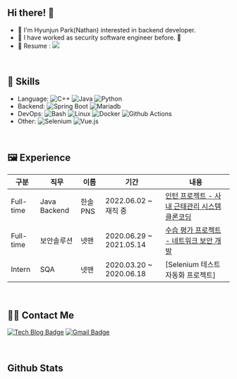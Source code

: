 ## Hi there! 🙌 
- 🌱 I'm Hyunjun Park(Nathan) interested in backend developer.
- 💬 I have worked as security software engineer before. 🤣
- 📑 Resume : <a href="https://merassom.notion.site/Nathan-48a5f3dc525c451d8d747743cdc4cd06" target="_blank"> <img src="https://img.shields.io/badge/CV-hyunjunPark-lightgrey?style=plastic-square&logo=notion&logoColor=white"/> </a>

<!-- [![solved.ac-profile](http://mazassumnida.wtf/api/v2/generate_badge?boj=phj0860)](https://solved.ac/phj0860)  -->

<br/>


  
## 📘 Skills
- Language: ![C++](http://img.shields.io/badge/-C++-A8B9CC?style=flat&logo=C&logoColor=white) ![Java](https://img.shields.io/badge/Java-%23ED8B00.svg?&style=flat&logo=java&logoColor=white) ![Python](http://img.shields.io/badge/-Python-3776AB?style=flat&logo=Python&logoColor=white)
- Backend: ![Spring Boot](http://img.shields.io/badge/-Spring%20Boot-6DB33F?style=flat&logo=spring&logoColor=white) ![Mariadb](https://img.shields.io/badge/MariaDB-003545?style=flat&logo=mariadb&logoColor=white)
- DevOps: ![Bash](http://img.shields.io/badge/-Bash-4EAA25?style=flat&logo=GNU%20Bash&logoColor=white) ![Linux](http://img.shields.io/badge/-Linux-FCC624?style=flat&logo=Linux&logoColor=black)  ![Docker](http://img.shields.io/badge/-Docker-2496ED?style=flat&logo=Docker&logoColor=white) ![Github Actions](https://img.shields.io/badge/GitHub%20Actions%20-%232671E5.svg?&style=flat&logo=github%20actions&logoColor=white)
- Other: ![Selenium](http://img.shields.io/badge/-Selenium-43B02A?style=flat&logo=Selenium&logoColor=white) ![Vue.js](http://img.shields.io/badge/Vue.js-35495E?style=flat&logo=vuedotjs&logoColor=4FC08D)  


<!-- <div align=center> -->
<!-- </div>  -->

<br />

## 🖼 Experience 
| 구분 | 직무 | 이름 |  기간 | 내용 |
| ---- | ---- | ---- | ----------- | ----- |
|Full-time  |Java Backend |  한솔PNS | 2022.06.02 ~ 재직 중 | [인턴 프로젝트 - 사내 근태관리 시스템 클론코딩](https://github.com/hjun-park/time-report-clone) |
|Full-time  |보안솔루션 |  넷맨 | 2020.06.29 ~ 2021.05.14 | [수습 평가 프로젝트 - 네트워크 보안 개발](https://github.com/hjun-park/Network-Project-Intern) |
|Intern  |  SQA |  넷맨 | 2020.03.20 ~ 2020.06.18 | [Selenium 테스트 자동화 프로젝트] |

<br />

## 😶‍🌫️ Contact Me
[![Tech Blog Badge](http://img.shields.io/badge/-Tech%20blog-black?style=flat-square&logo=github&link=https://blossom6729.tistory.com/)](https://blossom6729.tistory.com/)
[![Gmail Badge](https://img.shields.io/badge/Gmail-d14836?style=flat-square&logo=Gmail&logoColor=white&link=mailto:phj0860@gmail.com)](mailto:phj0860@gmail.com)

<br />

## Github Stats
<!-- ![hjun-park's GitHub stats](https://github-readme-stats.vercel.app/api?username=hjun-park&show_icons=true&theme=tokyonight) -->
<!-- [![Top Langs](https://github-readme-stats.vercel.app/api/top-langs/?username=hjun-park&layout=compact&hide=javascript,css,html)](https://github.com/anuraghazra/github-readme-stats) -->

